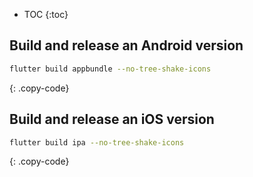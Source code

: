 * TOC
{:toc}

## Build and release an Android version

```bash
flutter build appbundle --no-tree-shake-icons
```
{: .copy-code}

## Build and release an iOS version

```bash
flutter build ipa --no-tree-shake-icons
```
{: .copy-code}
